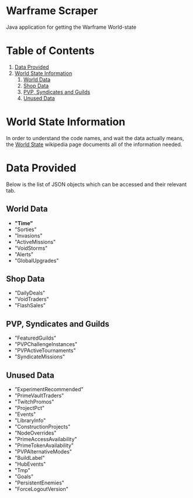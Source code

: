 # Warframe Scraper
Java application for getting the Warframe World-state

# Table of Contents
1. [Data Provided](#data-provided)
2. [World State Information](#world-state-information)
   1. [World Data](#world-data)
   2. [Shop Data](#shop-data)
   3. [PVP, Syndicates and Guilds](#pvp-syndicates-and-guilds)
   4. [Unused Data](#unused-data)

# World State Information <a name="#world-state-information"></a>
In order to understand the code names, and wait the data actually means, the [World State](https://warframe.fandom.com/wiki/World_State) wikipedia page documents all of the information needed.

# Data Provided <a name="#data-provided"></a>
Below is the list of JSON objects which can be accessed and their relevant tab.
## World Data <a name="#world-data"></a>
- **"Time"**
- "Sorties"
- "Invasions"
- "ActiveMissions"
- "VoidStorms"
- "Alerts"
- "GlobalUpgrades"
## Shop Data <a name="#shop-data"></a>
- "DailyDeals"
- "VoidTraders"
- "FlashSales"
## PVP, Syndicates and Guilds <a name="#pvp-syndicates-and-guilds"></a>
- "FeaturedGuilds"
- "PVPChallengeInstances"
- "PVPActiveTournaments"
- "SyndicateMissions"
## Unused Data <a name="#unused-data"></a>
- "ExperimentRecommended"
- "PrimeVaultTraders"
- "TwitchPromos"
- "ProjectPct"
- "Events"
- "LibraryInfo"
- "ConstructionProjects"
- "NodeOverrides"
- "PrimeAccessAvailability"
- "PrimeTokenAvailability"
- "PVPAlternativeModes"
- "BuildLabel"
- "HubEvents"
- "Tmp"
- "Goals"
- "PersistentEnemies"
- "ForceLogoutVersion"